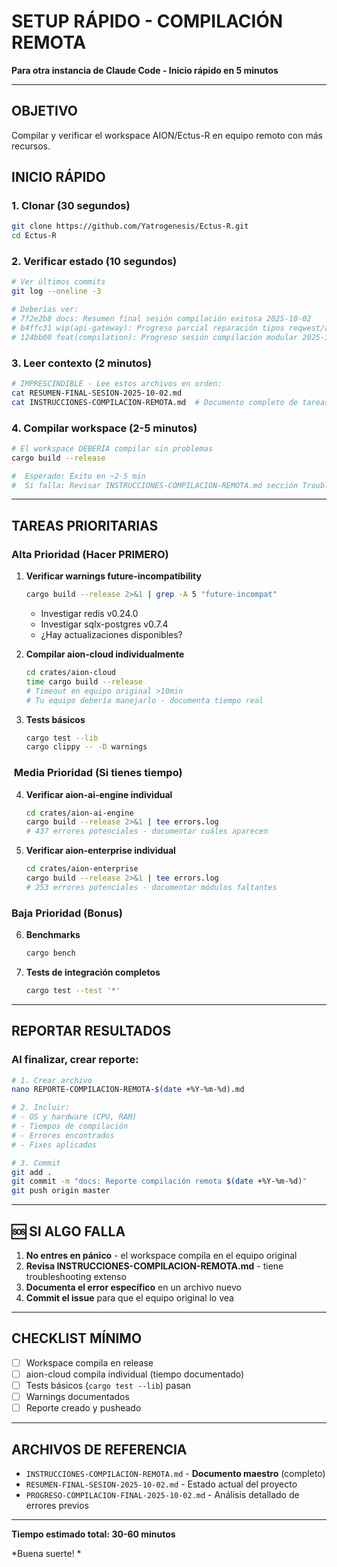 # SETUP RÁPIDO - COMPILACIÓN REMOTA

**Para otra instancia de Claude Code - Inicio rápido en 5 minutos**

---

##  OBJETIVO
Compilar y verificar el workspace AION/Ectus-R en equipo remoto con más recursos.

##  INICIO RÁPIDO

### 1. Clonar (30 segundos)
```bash
git clone https://github.com/Yatrogenesis/Ectus-R.git
cd Ectus-R
```

### 2. Verificar estado (10 segundos)
```bash
# Ver últimos commits
git log --oneline -3

# Deberías ver:
# 7f2e2b8 docs: Resumen final sesión compilación exitosa 2025-10-02
# b4ffc31 wip(api-gateway): Progreso parcial reparación tipos reqwest/axum
# 124bb00 feat(compilation): Progreso sesión compilación modular 2025-10-02
```

### 3. Leer contexto (2 minutos)
```bash
# IMPRESCINDIBLE - Lee estos archivos en orden:
cat RESUMEN-FINAL-SESION-2025-10-02.md
cat INSTRUCCIONES-COMPILACION-REMOTA.md  # Documento completo de tareas
```

### 4. Compilar workspace (2-5 minutos)
```bash
# El workspace DEBERÍA compilar sin problemas
cargo build --release

#  Esperado: Éxito en ~2-5 min
#  Si falla: Revisar INSTRUCCIONES-COMPILACION-REMOTA.md sección Troubleshooting
```

---

##  TAREAS PRIORITARIAS

###  Alta Prioridad (Hacer PRIMERO)

1. **Verificar warnings future-incompatibility**
   ```bash
   cargo build --release 2>&1 | grep -A 5 "future-incompat"
   ```
   - Investigar redis v0.24.0
   - Investigar sqlx-postgres v0.7.4
   - ¿Hay actualizaciones disponibles?

2. **Compilar aion-cloud individualmente**
   ```bash
   cd crates/aion-cloud
   time cargo build --release
   # Timeout en equipo original >10min
   # Tu equipo debería manejarlo - documenta tiempo real
   ```

3. **Tests básicos**
   ```bash
   cargo test --lib
   cargo clippy -- -D warnings
   ```

### ️ Media Prioridad (Si tienes tiempo)

4. **Verificar aion-ai-engine individual**
   ```bash
   cd crates/aion-ai-engine
   cargo build --release 2>&1 | tee errors.log
   # 437 errores potenciales - documentar cuáles aparecen
   ```

5. **Verificar aion-enterprise individual**
   ```bash
   cd crates/aion-enterprise
   cargo build --release 2>&1 | tee errors.log
   # 253 errores potenciales - documentar módulos faltantes
   ```

###  Baja Prioridad (Bonus)

6. **Benchmarks**
   ```bash
   cargo bench
   ```

7. **Tests de integración completos**
   ```bash
   cargo test --test '*'
   ```

---

##  REPORTAR RESULTADOS

### Al finalizar, crear reporte:

```bash
# 1. Crear archivo
nano REPORTE-COMPILACION-REMOTA-$(date +%Y-%m-%d).md

# 2. Incluir:
# - OS y hardware (CPU, RAM)
# - Tiempos de compilación
# - Errores encontrados
# - Fixes aplicados

# 3. Commit
git add .
git commit -m "docs: Reporte compilación remota $(date +%Y-%m-%d)"
git push origin master
```

---

## 🆘 SI ALGO FALLA

1. **No entres en pánico** - el workspace compila en el equipo original
2. **Revisa INSTRUCCIONES-COMPILACION-REMOTA.md** - tiene troubleshooting extenso
3. **Documenta el error específico** en un archivo nuevo
4. **Commit el issue** para que el equipo original lo vea

---

##  CHECKLIST MÍNIMO

- [ ] Workspace compila en release
- [ ] aion-cloud compila individual (tiempo documentado)
- [ ] Tests básicos (`cargo test --lib`) pasan
- [ ] Warnings documentados
- [ ] Reporte creado y pusheado

---

##  ARCHIVOS DE REFERENCIA

- `INSTRUCCIONES-COMPILACION-REMOTA.md` - **Documento maestro** (completo)
- `RESUMEN-FINAL-SESION-2025-10-02.md` - Estado actual del proyecto
- `PROGRESO-COMPILACION-FINAL-2025-10-02.md` - Análisis detallado de errores previos

---

**Tiempo estimado total: 30-60 minutos**

*Buena suerte! *
